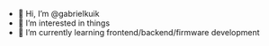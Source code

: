 - 👋 Hi, I’m @gabrielkuik
- 👀 I’m interested in things
- 🌱 I’m currently learning frontend/backend/firmware development

<!---
gabrielkuik/gabrielkuik is a ✨ special ✨ repository because its `README.md` (this file) appears on your GitHub profile.
You can click the Preview link to take a look at your changes.
--->

